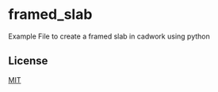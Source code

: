 # framed_slab
 Example File to create a framed slab in cadwork using python

 ## License
[MIT](https://choosealicense.com/licenses/mit/)
